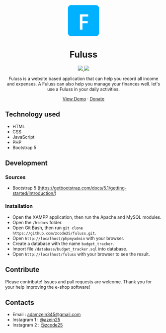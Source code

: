 <div align="center">
    <a href="https://fuluss.rf.gd">
        <img src="img/logo.png" alt="fuluss" width="100px" />
    </a>
    <h1 align="center">Fuluss</h1>
</div>

<div align="center">
    <a href="https://fuluss.rf.gd">
        <img src="https://img.shields.io/badge/version-fuluss%20v1.1.0-blue"/>
    </a>
    <a href="https://github.com/zcode25/fuluss">
        <img src="https://img.shields.io/github/stars/zcode25/fuluss?color=important" />
    </a>
</div>
    
<div align="center">
    <p align="center">Fuluss is a website based application that can help you record all income and expenses. A Fuluss can also help you manage your finances well. let's use a Fuluss in your daily activities.</p>
    <a href="https://fuluss.rf.gd">View Demo</a>
    ·
    <a href="https://saweria.co/azein25">Donate</a>
</div>

## Technology used
- HTML
- CSS
- JavaScript
- PHP
- Bootstrap 5

## Development
### Sources
- Bootstrap 5 (https://getbootstrap.com/docs/5.1/getting-started/introduction/)

### Installation
- Open the XAMPP application, then run the Apache and MySQL modules.
- Open the `/htdocs` folder.
- Open Git Bash, then run `git clone https://github.com/zcode25/fuluss.git`.
- Open `http://localhost/phpmyadmin` with your browser.
- Create a database with the name `budget_tracker`.
- Import file `/database/budget_tracker.sql` into database.
- Open `http://localhost/fuluss` with your browser to see the result.

## Contribute
Please contribute! Issues and pull requests are welcome. Thank you for your help improving the e-shop software!

## Contacts
-  Email : adamzein345@gmail.com
-  Instagram 1 : [@azein25](https://www.instagram.com/azein25/)
-  Instagram 2 : [@zcode25](https://www.instagram.com/zcode25/)
